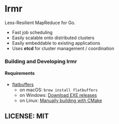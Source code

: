 lrmr
========

Less-Resilient MapReduce for Go.

 * Fast job scheduling
 * Easily scalable onto distributed clusters
 * Easily embeddable to existing applications
 * Uses **etcd** for cluster management / coordination


### Building and Developing lrmr

#### Requirements

 * [flatbuffers](https://github.com/google/flatbuffers)
    * on macOS: `brew install flatbuffers`
    * on Windows: [Download EXE releases](https://github.com/google/flatbuffers/releases)
    * on Linux: [Manually building with CMake](https://google.github.io/flatbuffers/flatbuffers_guide_building.html)



## LICENSE: MIT
